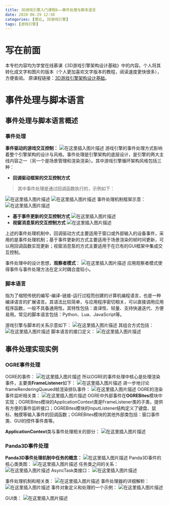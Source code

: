 ```yaml
---
title: 3D游戏引擎入门课程6——事件处理与脚本语言
date: 2020-06-29 12:50
categories: [理论, 3D游戏引擎]
tags: [游戏引擎]
---
```


# 写在前面

本专栏内容均为学堂在线慕课《3D游戏引擎架构设计基础》中的内容。个人将其转化成文字和图片的版本（个人更加喜欢文字版本的教程，阅读速度更快很多），方便查阅。
原课程链接：[3D游戏引擎架构设计基础](https://next.xuetangx.com/course/SCUT00001001532/1515566?fromArray=learn_title)。

# 事件处理与脚本语言

## 事件处理与脚本语言概述

### 事件处理

 **事件驱动的游戏交互控制：**
![在这里插入图片描述](https://picbed.olimi.icu//img/202303291917085.png)
游戏引擎的事件处理方式影响着整个引擎架构的设计与风格。事件处理是引擎架构的底层设计，是引擎的两大主线内容之一（另一个是场景管理和渲染渲染）。其中游戏引擎循环架构风格包括三种：

- **回调驱动框架的交互控制方式**

> 其中事件处理是通过回调函数执行的，示例如下：
>
![在这里插入图片描述](https://picbed.olimi.icu//img/202303291917087.png)
![在这里插入图片描述](https://picbed.olimi.icu//img/202303291917088.png)
事件处理机制框架示意：
![在这里插入图片描述](https://picbed.olimi.icu//img/202303291917089.png)

- **基于事件更新的交互控制方式**
![在这里插入图片描述](https://picbed.olimi.icu//img/202303291917090.png)
- **视窗消息泵的交互控制方式**
![在这里插入图片描述](https://picbed.olimi.icu//img/202303291917091.png)

上述的事件处理机制中，回调驱动方式主要适用于窗口或外部输入的设备事件，采用的是事件处理机制；基于事件更新的方式主要适用于场景渲染的帧时间更新，可以用回调函数实现更新；视窗消息泵的方式主要适用于在已有的GUI框架中集成交互控制。

事件处理中的设计思想，**观察者模式**：
![在这里插入图片描述](https://picbed.olimi.icu//img/202303291917092.png)
应用观察者模式使得事件与事件处理方法在定义时耦合度较小。

### 脚本语言

指为了缩短传统的编写-编译-链接-运行过程而创建的计算机编程语言，也是一种编译语言的扩展语言。其语法比较简单，与应用程序密切相关，可以直接调用应用程序函数，一般不具备通用性。其特性包括：直译性、轻量、支持快速迭代、方便易用。常见的脚本语言包括：Python、Lua、JavaScript等。

游戏引擎与脚本的关系示意如下：
![在这里插入图片描述](https://picbed.olimi.icu//img/202303291917093.png)
其组合方式包括：
![在这里插入图片描述](https://picbed.olimi.icu//img/202303291917094.png)
脚本语言的接口定义：
![在这里插入图片描述](https://picbed.olimi.icu//img/202303291917095.png)

## 事件处理实现实例

### OGRE事件处理

OGRE的事件：
![在这里插入图片描述](https://picbed.olimi.icu//img/202303291917096.png)
所以OGRE的事件处理中核心是处理渲染事件，主要类**FrameListener**如下：
![在这里插入图片描述](https://picbed.olimi.icu//img/202303291917097.png)
进一步地讨论frameRenderingQueued帧渲染排队事件：
![在这里插入图片描述](https://picbed.olimi.icu//img/202303291917098.png)
OGRE的渲染事件监听相关类：
![在这里插入图片描述](https://picbed.olimi.icu//img/202303291917099.png)
OGRE中外部事件在**OGREBites**模块中实现；OGREBites模块的ApplicationContext类是FrameListener类的子类，提供有方便的事件监听接口；OGREBites模块的InputListener结构定义了键盘、鼠标、触摸等输入事件的回调函数；OGREBites模块的其他外部类包括：窗口事件类、GUI的控件事件类等。

**ApplicationContext**类与事件处理相关的部分：
![在这里插入图片描述](https://picbed.olimi.icu//img/202303291917100.png)

### Panda3D事件处理

 **Panda3D事件处理机制中任务的概念：**
![在这里插入图片描述](https://picbed.olimi.icu//img/202303291917101.png)
Panda3D事件的核心类类图：
![在这里插入图片描述](https://picbed.olimi.icu//img/202303291917102.png)
任务类之间的关系：
![在这里插入图片描述](https://picbed.olimi.icu//img/202303291917103.png)
AsyncTask类接口：
![在这里插入图片描述](https://picbed.olimi.icu//img/202303291917104.png)

事件处理机制和相关类：
![在这里插入图片描述](https://picbed.olimi.icu//img/202303291917105.png)
事件处理器的详细解析：
![在这里插入图片描述](https://picbed.olimi.icu//img/202303291917106.png)
事件对象定义和处理的一个示例：
![在这里插入图片描述](https://picbed.olimi.icu//img/202303291917107.png)

GUI类：
![在这里插入图片描述](https://picbed.olimi.icu//img/202303291917108.png)
